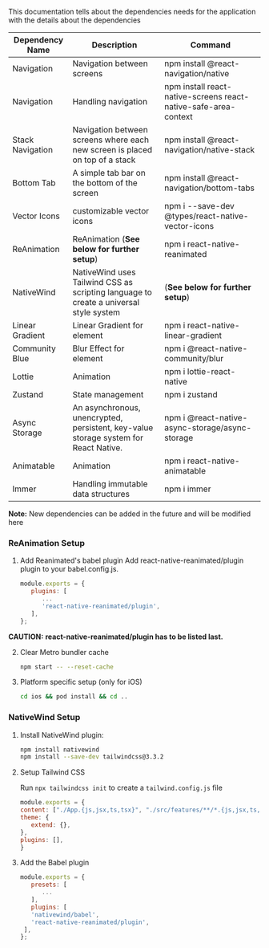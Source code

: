 This documentation tells about the dependencies needs for the application with the details about the dependencies

| Dependency Name  | Description | Command |
| ------------- | ------------- | ------------- |
| Navigation  | Navigation between screens  | npm install @react-navigation/native  |
| Navigation  | Handling navigation  | npm install react-native-screens react-native-safe-area-context  |
| Stack Navigation  | Navigation between screens where each new screen is placed on top of a stack  | npm install @react-navigation/native-stack  |
| Bottom Tab  | A simple tab bar on the bottom of the screen  | npm install @react-navigation/bottom-tabs  |
| Vector Icons  | customizable vector icons  | npm i --save-dev @types/react-native-vector-icons  |
| ReAnimation  | ReAnimation (**See below for further setup**)  | npm i react-native-reanimated  |
| NativeWind  | NativeWind uses Tailwind CSS as scripting language to create a universal style system   | (**See below for further setup**)  |
| Linear Gradient  | Linear Gradient for element  | npm i react-native-linear-gradient  |
| Community Blue  | Blur Effect for element  | npm i @react-native-community/blur  |
| Lottie  | Animation  | npm i lottie-react-native  |
| Zustand  | State management  | npm i zustand  |
| Async Storage  | An asynchronous, unencrypted, persistent, key-value storage system for React Native.  | npm i @react-native-async-storage/async-storage  |
| Animatable  | Animation  | npm i react-native-animatable  |
| Immer  | Handling immutable data structures  | npm i immer  |

**Note:** New dependencies can be added in the future and will be modified here

### ReAnimation Setup

1. Add Reanimated's babel plugin
   Add react-native-reanimated/plugin plugin to your babel.config.js.

   ```javascript
   module.exports = {
      plugins: [
         ...
         'react-native-reanimated/plugin',
      ],
   };

**CAUTION:** __react-native-reanimated/plugin has to be listed last.__

2. Clear Metro bundler cache

   ```bash
   npm start -- --reset-cache

3. Platform specific setup (only for iOS)

   ```bash
   cd ios && pod install && cd ..

### NativeWind Setup

1. Install NativeWind plugin:

   ```bash
   npm install nativewind
   npm install --save-dev tailwindcss@3.3.2

2. Setup Tailwind CSS

   Run `npx tailwindcss init` to create a `tailwind.config.js` file

   ```javascript
   module.exports = {
   content: ["./App.{js,jsx,ts,tsx}", "./src/features/**/*.{js,jsx,ts,tsx}"],
   theme: {
      extend: {},
   },
   plugins: [],
   }

3. Add the Babel plugin

   ```javascript
   module.exports = {
      presets: [
         ... 
      ],
      plugins: [
      'nativewind/babel',
      'react-native-reanimated/plugin',
    ],
   };
